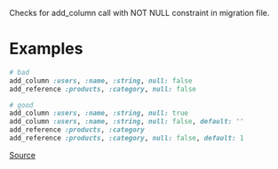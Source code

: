 
Checks for add_column call with NOT NULL constraint
in migration file.

# Examples

```ruby
# bad
add_column :users, :name, :string, null: false
add_reference :products, :category, null: false

# good
add_column :users, :name, :string, null: true
add_column :users, :name, :string, null: false, default: ''
add_reference :products, :category
add_reference :products, :category, null: false, default: 1
```

[Source](http://www.rubydoc.info/gems/rubocop/RuboCop/Cop/Rails/NotNullColumn)